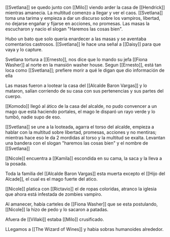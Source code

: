 [[Svetlana]] se quedo junto con [[Milo]] viendo arder la casa de [[Hendrick]] mientras amanecia.
La multitud comenzo a llegar y ver el caos.
[[Svetlana]] toma una tarima y empieza a dar un discurso sobre los vampiros, libertad, no dejarse engañar y fijarse en acciones, no promesas.
Las masas la escucharon y nacio el slogan "Haremos las cosas bien".

Hubo un bato que solo queria enardecer a las masas y se aventaba comentarios castrosos.
[[Svetlana]] le hace una señal a [[Daisy]] para que vaya y lo capture.

Svetlana tortura a [[Ernesto]], nos dice que lo mando su jefa [[Fiona Washer]] al norte en la mansión washer house.
Segun [[Ernesto]], está tan loca como [[Svetlana]]; prefiere morir a qué le digan que dio información de ella

Las masas fueron a lootear la casa del [[Alcalde Baron Vargas]] y lo mataron, salían corriendo de su casa con sus pertenencias y sus partes del cuerpo.

[[Komodo]] llegó al ático de la casa del alcalde, no pudo convencer a un mago que está haciendo portales, el mago le disparó un rayo verde y lo tumbó, nadie supo de eso.

[[Svetlana]] se une a la looteada, agarra el torso del alcalde, empieza a hablar con la multitud sobre libertad, promesas, acciones y no mentiras; mientras hace eso le da 2 mordidas al torso y la multitud se exalta.
Levantan una bandera con el slogan "haremos las cosas bien" y el nombre de [[Svetlana]]

[[Nicole]] encuentra a [[Kamila]] escondida en su cama, la saca y la lleva a la posada.

Toda la familia del [[Alcalde Baron Vargas]] esta muerta excepto el [[Hijo del Alcade]], el cual es el mago fuerte del atico.

[[Nicole]] platica con [[Rictavio]] el de ropas coloridas, atranco la iglesia que ahora está infestada de zombies vampiro.

Al amanecer, había carteles de [[Fiona Washer]] que se esta postulando, [[Nicole]] la hizo de pedo y lo sacaron a patadas.

Afuera de [[Villaki]] estaba [[Milo]] crusificado.

LLegamos a [[The Wizard of Wines]] y habia sobras humanoides alrededor.